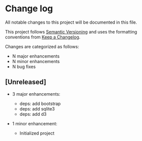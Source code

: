 # Change log

All notable changes to this project will be documented in this file.

This project follows [Semantic Versioning](http://semver.org/) and uses the formatting conventions from [Keep a Changelog](http://keepachangelog.com).

Changes are categorized as follows:

* N major enhancements
* N minor enhancements
* N bug fixes

## [Unreleased]

* 3 major enhancements:

   * deps: add bootstrap
   * deps: add sqlite3
   * deps: add d3

* 1 minor enhancement:

  * Initialized project
